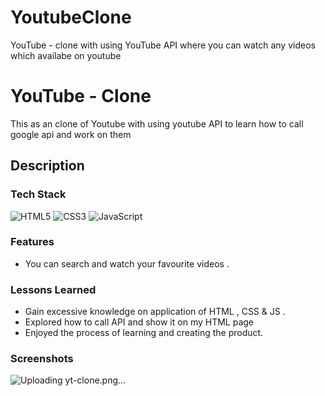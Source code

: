 # YoutubeClone
YouTube - clone with using YouTube API where you can watch any videos which availabe on youtube



#  YouTube - Clone 

This as an clone of Youtube with using youtube API to learn how to call google api and work on them 


## Description



### Tech Stack


![HTML5](https://img.shields.io/badge/html5-%23E34F26.svg?style=for-the-badge&logo=html5&logoColor=white)
![CSS3](https://img.shields.io/badge/css3-%231572B6.svg?style=for-the-badge&logo=css3&logoColor=white)
![JavaScript](https://img.shields.io/badge/javascript-%23323330.svg?style=for-the-badge&logo=javascript&logoColor=%23F7DF1E)




### Features 

- You can search and watch your favourite videos .


### Lessons Learned

- Gain excessive knowledge on application of HTML , CSS & JS .
- Explored how to call API and show it on my HTML page
- Enjoyed the process of learning and creating the product.


### Screenshots

![Uploading yt-clone.png…]()




